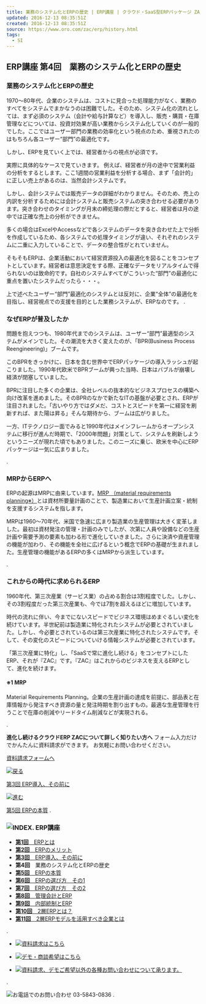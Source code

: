 ```yaml
---
title: 業務のシステム化とERPの歴史 | ERP講座 | クラウド・SaaS型ERPパッケージ ZAC | 株式会社オロ
updated: 2016-12-13 08:35:51Z
created: 2016-12-13 08:35:51Z
source: https://www.oro.com/zac/erp/history.html
tags:
  - SI
---
```


## ERP講座 第4回　業務のシステム化とERPの歴史

### **業務のシステム化とERPの歴史**

1970～80年代、企業のシステムは、コストに見合った処理能力がなく、業務のすべてをシステムでまかなうのは困難でした。そのため、システム化の流れとしては、まず必須のシステム（会計や給与計算など）を導入し、販売・購買・在庫管理などについては、投資対効果が高い業務からシステム化していくのが一般的でした。ここではユーザー部門の業務の効率化という視点のため、重視されたのはもちろん各ユーザー“部門”の最適化です。

しかし、ERPを見ていく上では、経営者からの視点が必須です。

実際に具体的なケースで見ていきます。
例えば、経営者が月の途中で営業利益の分析をするとします。ここ1週間の営業利益を分析する場合、まず「会計的」に正しい売上があるのは、当然会計システムです。

しかし、会計システムでは販売データの詳細がわかりません。そのため、売上の内訳を分析するためには会計システムと販売システムの突き合わせる必要があります。突き合わせのタイミングが月末の締処理の際だとすると、経営者は月の途中では正確な売上の分析ができません。

多くの場合はExcelやAccessなどで各システムのデータを突き合わせた上で分析を作成しているため、各システムでの処理タイミングが違い、それぞれのシステムに二重に入力していることで、データの整合性がとれていません。

そもそもERPは、企業活動において経営資源投入の最適化を図ることをコンセプトとしています。経営者は意思決定をする際、正確なデータをリアルタイムで得られないのは致命的です。自社のシステムすべてがこういった“部門”の最適化に重点を置いたシステムだったら・・・。

上で述べたユーザー“部門”最適化のシステムとは反対に、企業“全体”の最適化を目指し、経営視点での支援を目的とした業務システムが、ERPなのです。
 .

### **なぜERPが普及したか**

問題を抱えつつも、1980年代までのシステムは、ユーザー“部門”最適型のシステムがメインでした。その潮流を大きく変えたのが、「BPR(Business Process Reengineering)」ブームです。

このBPRをきっかけに、日本を含む世界中でERPパッケージの導入ラッシュが起こりました。1990年代欧米でBPRブームが興った当時、日本はバブルが崩壊し経済が閉塞していました。

BPRに注目した多くの企業は、全社レベルの抜本的なビジネスプロセスの構築へ向け改革を進めました。そのBPRのなかで新たなITの基盤が必要とされ、ERPが注目されました。「古いやり方ではダメだ、コストとスピードを第一に経営を刷新すれば、また陽は昇る」そんな期待から、ブームは広がりました。

一方、ITテクノロジー面でみると1990年代はメインフレームからオープンシステムに移行が進んだ時期で、「2000年問題」対策として、システムを刷新しようというニーズが現れた頃でもありました。このニーズに乗じ、欧米を中心にERPパッケージは一気に広まりました。

 .

### **MRPからERPへ**

ERPの起源はMRPに由来しています。[MRP （material requirements planning※）](https://www.oro.com/zac/erp/history.html#mrp)とは資材所要量計画のことで、製造業において生産計画立案・統制を支援するシステムを指します。

MRPは1960～70年代、米国で急速に広まり製造業の生産管理は大きく変革しました。最初は資材発注の管理・計画のみでしたが、次第に人員や設備などの生産計画や需要予測の要素も加わる形で進化していきました。さらに決済や資産管理の機能が加わり、その機能を全社に広げるという概念でERPの基礎が生まれました。生産管理の機能があるERPの多くはMRPから派生しています。

 .

### **これからの時代に求められるERP**

1960年代、第三次産業（サービス業）の占める割合は3割程度でした。しかし、その3割程度だった第三次産業も、今では7割を超えるほどに増加しています。

時代の流れに伴い、今までにないスピードでビジネス環境はめまぐるしい変化を続けています。半世紀前は製造業に特化されたシステムが必要とされていました。しかし、今必要とされているのは第三次産業に特化されたシステムです。そして、その変化のスピードについていける情報システムが必要とされています。

「第三次産業に特化」し、「SaaSで常に進化し続ける」をコンセプトにしたERP、それが『ZAC』です。『ZAC』はこれからのビジネスを支えるERPとして、進化を続けます。

#### ※1 **MRP**

Material Requirements Planning。企業の生産計画の達成を前提に、部品表と在庫情報から発注すべき資源の量と発注時期を割り出すもの。最適な生産管理を行うことで在庫の削減やリードタイム削減などが実現される。

 .

 **進化し続けるクラウドERP ZACについて詳しく知りたい方へ**
フォーム入力だけでかんたんに資料請求ができます。
お気軽にお問い合わせください。

[資料請求フォームへ](https://www.oro.com/zac/demand/shiryou.php)

[![戻る](../_resources/btn-back.gif)](https://www.oro.com/zac/erp/preparation.html)

[第3回 ERP導入、その前に](https://www.oro.com/zac/erp/preparation.html)

[![進む](../_resources/btn-next.gif)](https://www.oro.com/zac/erp/essence.html)

[第5回 ERPの本質](https://www.oro.com/zac/erp/essence.html)
 .

### ![INDEX. ERP講座](../_resources/title-erp_about.gif)

- [**第1回**　ERPとは](https://www.oro.com/zac/erp/about.html)
- [**第2回**　ERPのメリット](https://www.oro.com/zac/erp/merit.html)
- [**第3回**　ERP導入、その前に](https://www.oro.com/zac/erp/preparation.html)
- **第4回**　業務のシステム化とERPの歴史
- [**第5回**　ERPの本質](https://www.oro.com/zac/erp/essence.html)
- [**第6回**　ERPの選び方　その1](https://www.oro.com/zac/erp/choice1.html)
- [**第7回**　ERPの選び方　その2](https://www.oro.com/zac/erp/choice2.html)
- [**第8回**　管理会計とERP](https://www.oro.com/zac/erp/ma.html)
- [**第9回**　内部統制とERP](https://www.oro.com/zac/erp/internal_control.html)
- [**第10回**　2層ERPとは？](https://www.oro.com/zac/erp/two-tier_erp.html)
- [**第11回**　2層ERPモデルを活用すべき企業とは](https://www.oro.com/zac/erp/two-tier_erp2.html)

 .

- [![資料請求はこちら](../_resources/a40648a9ddad92836cc273dd10354721.jpg)](https://www.oro.com/zac/demand/shiryou.php)

- [![デモ・商談希望はこちら](../_resources/b6d74c78f00512b13b8d9bdcfd33036f.jpg)](https://www.oro.com/zac/demand/demo.php)

- [![資料請求、デモご希望以外の各種お問い合わせについて承ります。](../_resources/6f8a58ad114c7c1082b927c52dcedc7c.jpg)](https://www.oro.com/zac/demand/toiawase.php)

 .

![お電話でのお問い合わせ 03-5843-0836](../_resources/img-contact_tel.gif)
 .